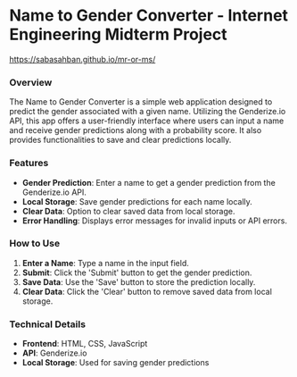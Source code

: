 # Name to Gender Converter - Internet Engineering Midterm Project
https://sabasahban.github.io/mr-or-ms/
### Overview
The Name to Gender Converter is a simple web application designed to predict the gender associated with a given name. Utilizing the Genderize.io API, this app offers a user-friendly interface where users can input a name and receive gender predictions along with a probability score. It also provides functionalities to save and clear predictions locally.

### Features
- **Gender Prediction**: Enter a name to get a gender prediction from the Genderize.io API.
- **Local Storage**: Save gender predictions for each name locally.
- **Clear Data**: Option to clear saved data from local storage.
- **Error Handling**: Displays error messages for invalid inputs or API errors.

### How to Use
1. **Enter a Name**: Type a name in the input field.
2. **Submit**: Click the 'Submit' button to get the gender prediction.
3. **Save Data**: Use the 'Save' button to store the prediction locally.
4. **Clear Data**: Click the 'Clear' button to remove saved data from local storage.

### Technical Details
- **Frontend**: HTML, CSS, JavaScript
- **API**: Genderize.io
- **Local Storage**: Used for saving gender predictions
